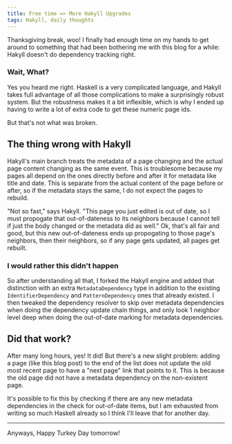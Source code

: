 ```yaml
---
title: Free time => More Hakyll Upgrades
tags: Hakyll, daily thoughts
---
```


Thanksgiving break, woo! I finally had enough time on my hands to get around to
something that had been bothering me with this blog for a while: Hakyll doesn't
do dependency tracking right.

### Wait, What?

Yes you heard me right. Haskell is a very complicated language, and Hakyll takes
full advantage of all those complications to make a surprisingly robust system.
But the robustness makes it a bit inflexible, which is why I ended up having to
write a lot of extra code to get these numeric page ids.

But that's not what was broken.

## The thing wrong with Hakyll

Hakyll's main branch treats the metadata of a page changing and the actual page content changing as
the same event. This is troublesome because my pages all depend on the ones
directly before and after it for metadata like title and date. This is separate
from the actual content of the page before or after, so if the metadata stays
the same, I do not expect the pages to rebuild.

"Not so fast," says Hakyll. "This page you just edited is out of date, so I must
propogate that out-of-dateness to its neighbors because I cannot tell if just
the body changed or the metadata did as well." Ok, that's all fair and good, but
this new out-of-dateness ends up propogating to those page's neighbors, then
their neighbors, so if any page gets updated, all pages get rebuilt.

### I would rather this didn't happen

So after understanding all that, I forked the Hakyll engine and added that
distinction with an extra `MetadataDependency` type in addition to the existing
`IdentifierDependency` and `PatternDependency` ones that already existed. I then
tweaked the dependency resolver to skip over metadata dependencies when doing
the dependency update chain things, and only look 1 neighbor level deep when
doing the out-of-date marking for metadata dependencies.

## Did that work?

After many long hours, yes! It did! But there's a new slight problem: adding a
page (like this blog post) to the end of the list does not update the old most
recent page to have a "next page" link that points to it. This is because the
old page did not have a metadata dependency on the non-existent page.

It's possible to fix this by checking if there are any new metadata
dependencies in the check for out-of-date items, but I am exhausted from
writing so much Haskell already so I think I'll leave that for another day.

<hr/>

Anyways, Happy Turkey Day tomorrow!
